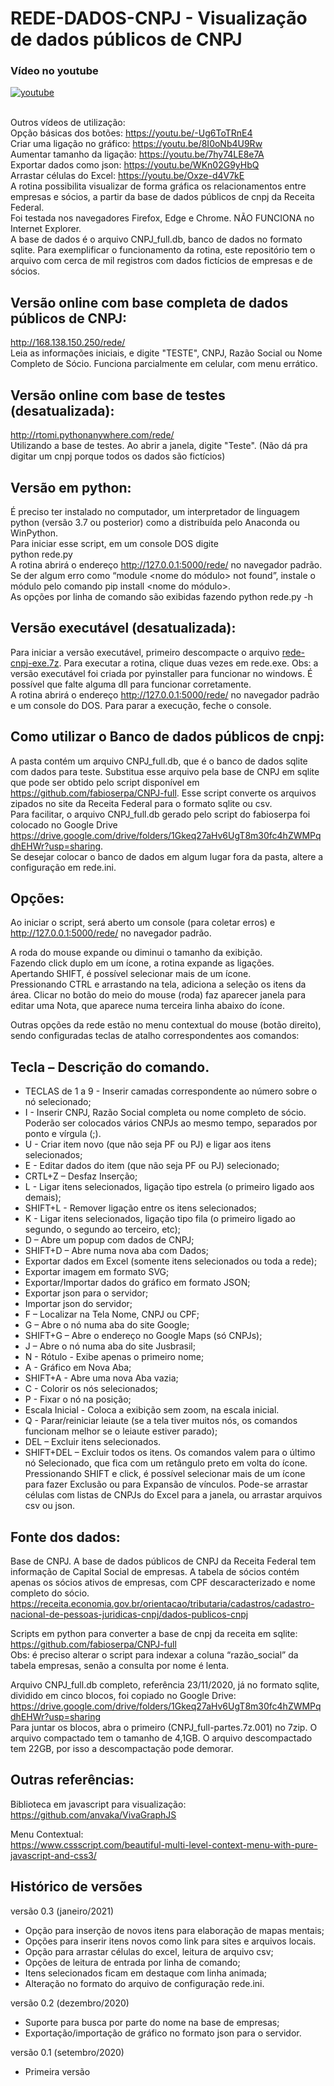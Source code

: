 # REDE-DADOS-CNPJ - Visualização de dados públicos de CNPJ

### Vídeo no youtube<br>
[![youtube](http://img.youtube.com/vi/nxz9Drhqn_I/0.jpg)](https://youtu.be/nxz9Drhqn_I)

<br>Outros vídeos de utilização:<br>
Opção básicas dos botões: https://youtu.be/-Ug6ToTRnE4 <br>
Criar uma ligação no gráfico: https://youtu.be/8I0oNb4U9Rw <br>
Aumentar tamanho da ligação: https://youtu.be/7hy74LE8e7A <br>
Exportar dados como json: https://youtu.be/WKn02G9yHbQ <br>
Arrastar células do Excel: https://youtu.be/Oxze-d4V7kE <br>
A rotina possibilita visualizar de forma gráfica os relacionamentos entre empresas e sócios, a partir da base de dados públicos de cnpj da Receita Federal. <br>
Foi testada nos navegadores Firefox, Edge e Chrome. NÃO FUNCIONA no Internet Explorer. <br>
A base de dados é o arquivo CNPJ_full.db, banco de dados no formato sqlite. Para exemplificar o funcionamento da rotina, este repositório tem o arquivo com cerca de mil registros com dados fictícios de empresas e de sócios. <br>

## Versão online com base completa de dados públicos de CNPJ:
http://168.138.150.250/rede/ <br>
Leia as informações iniciais, e digite "TESTE", CNPJ, Razão Social ou Nome Completo de Sócio.
Funciona parcialmente em celular, com menu errático.

## Versão online com base de testes (desatualizada):
http://rtomi.pythonanywhere.com/rede/ <br>
Utilizando a base de testes. Ao abrir a janela, digite "Teste". (Não dá pra digitar um cnpj porque todos os dados são fictícios)

## Versão em python:
É preciso ter instalado no computador, um interpretador de linguagem python (versão 3.7 ou posterior) como a distribuída pelo Anaconda ou WinPython.<br> 
Para iniciar esse script, em um console DOS digite<br>
python rede.py<br>
A rotina abrirá o endereço http://127.0.0.1:5000/rede/ no navegador padrão.
Se der algum erro como “module <nome do módulo> not found”, instale o módulo pelo comando pip install <nome do módulo>.<br>
As opções por linha de comando são exibidas fazendo python rede.py -h<br>

## Versão executável (desatualizada):
Para iniciar a versão executável, primeiro descompacte o arquivo [rede-cnpj-exe.7z](https://drive.google.com/drive/folders/1Gkeq27aHv6UgT8m30fc4hZWMPqdhEHWr?usp=sharing). Para executar a rotina, clique duas vezes em rede.exe. Obs: a versão executável foi criada por pyinstaller para funcionar no windows. É possível que falte alguma dll para funcionar corretamente.<br>
A rotina abrirá o endereço http://127.0.0.1:5000/rede/ no navegador padrão e um console do DOS. Para parar a execução, feche o console.<br>

## Como utilizar o Banco de dados públicos de cnpj:
A pasta contém um arquivo CNPJ_full.db, que é o banco de dados sqlite com dados para teste. Substitua esse arquivo pela base de CNPJ em sqlite que pode ser obtido pelo script disponível em https://github.com/fabioserpa/CNPJ-full. Esse script converte os arquivos zipados no site da Receita Federal para o formato sqlite ou csv.<br>
Para facilitar, o arquivo CNPJ_full.db gerado pelo script do fabioserpa foi colocado no Google Drive https://drive.google.com/drive/folders/1Gkeq27aHv6UgT8m30fc4hZWMPqdhEHWr?usp=sharing. <br>Se desejar colocar o banco de dados em algum lugar fora da pasta, altere a configuração em rede.ini.

## Opções:
Ao iniciar o script,  será aberto um console (para coletar erros) e http://127.0.0.1:5000/rede/ no navegador padrão. <br>

A roda do mouse expande ou diminui o tamanho da exibição.<br>
Fazendo click duplo em um ícone, a rotina expande as ligações.<br>
Apertando SHIFT, é possível selecionar mais de um ícone. <br>
Pressionando CTRL e arrastando na tela, adiciona a seleção os itens da área.
Clicar no botão do meio do mouse (roda) faz aparecer janela para editar uma Nota, que aparece numa terceira linha abaixo do ícone.

Outras opções da rede estão no menu contextual do mouse (botão direito), sendo configuradas teclas de atalho correspondentes aos comandos:
 

## Tecla – Descrição do comando.
- TECLAS de 1 a 9 - Inserir camadas correspondente ao número sobre o nó selecionado;
- I - Inserir CNPJ, Razão Social completa ou nome completo de sócio. Poderão ser colocados vários CNPJs ao mesmo tempo, separados por ponto e vírgula (;).
- U - Criar item novo (que não seja PF ou PJ) e ligar aos itens selecionados;
- E - Editar dados do item (que não seja PF ou PJ) selecionado;
- CRTL+Z – Desfaz Inserção;
- L - Ligar itens selecionados, ligação tipo estrela (o primeiro ligado aos demais);
- SHIFT+L - Remover ligação entre os itens selecionados;
- K - Ligar itens selecionados, ligação tipo fila (o primeiro ligado ao segundo, o segundo ao terceiro, etc);
- D – Abre um popup com dados de CNPJ;
- SHIFT+D – Abre numa nova aba com Dados;
- Exportar dados em Excel (somente itens selecionados ou toda a rede);
- Exportar imagem em formato SVG;
- Exportar/Importar dados do gráfico em formato JSON;
- Exportar json para o servidor;
- Importar json do servidor;
- F – Localizar na Tela Nome, CNPJ ou CPF;
- G – Abre o nó numa aba do site Google;
- SHIFT+G – Abre o endereço no Google Maps (só CNPJs);
- J – Abre o nó numa aba do site Jusbrasil;
- N - Rótulo - Exibe apenas o primeiro nome;
- A - Gráfico em Nova Aba;
- SHIFT+A - Abre uma nova Aba vazia;
- C - Colorir os nós selecionados;
- P - Fixar o nó na posição;
- Escala Inicial - Coloca a exibição sem zoom, na escala inicial.
- Q - Parar/reiniciar leiaute (se a tela tiver muitos nós, os comandos funcionam melhor se o leiaute estiver parado);
- DEL – Excluir itens selecionados.
- SHIFT+DEL – Excluir todos os itens.
Os comandos valem para o último nó Selecionado, que fica com um retângulo preto em volta do ícone. 
Pressionando SHIFT e click, é possível selecionar mais de um ícone para fazer Exclusão ou para Expansão de vínculos.
Pode-se arrastar células com listas de CNPJs do Excel para a janela, ou arrastar arquivos csv ou json.

## Fonte dos dados:

Base de CNPJ. A base de dados públicos de CNPJ da Receita Federal tem informação de Capital Social de empresas. A tabela de sócios contém apenas os sócios ativos de empresas, com CPF descaracterizado e nome completo do sócio.<br>
https://receita.economia.gov.br/orientacao/tributaria/cadastros/cadastro-nacional-de-pessoas-juridicas-cnpj/dados-publicos-cnpj<br>

Scripts em python para converter a base de cnpj da receita em sqlite:<br>
https://github.com/fabioserpa/CNPJ-full<br>
Obs: é preciso alterar o script para indexar a coluna “razão_social” da tabela empresas, senão a consulta por nome é lenta.<br>

Arquivo CNPJ_full.db completo, referência 23/11/2020, já no formato sqlite, dividido em cinco blocos, foi copiado no Google Drive:<br>
https://drive.google.com/drive/folders/1Gkeq27aHv6UgT8m30fc4hZWMPqdhEHWr?usp=sharing <br>
Para juntar os blocos, abra o primeiro (CNPJ_full-partes.7z.001) no 7zip. O arquivo compactado tem o tamanho de 4,1GB. O arquivo descompactado tem 22GB, por isso a descompactação pode demorar.<br>

## Outras referências:
Biblioteca em javascript para visualização:<br>
https://github.com/anvaka/VivaGraphJS<br>

Menu Contextual:<br>
https://www.cssscript.com/beautiful-multi-level-context-menu-with-pure-javascript-and-css3/

## Histórico de versões

versão 0.3 (janeiro/2021)
- Opção para inserção de novos itens para elaboração de mapas mentais;
- Opções para inserir itens novos como link para sites e arquivos locais.
- Opção para arrastar células do excel, leitura de arquivo csv;
- Opções de leitura de entrada por linha de comando;
- Itens selecionados ficam em destaque com linha animada;
- Alteração no formato do arquivo de configuração rede.ini.

versão 0.2 (dezembro/2020)
- Suporte para busca por parte do nome na base de empresas;
- Exportação/importação de gráfico no formato json para o servidor.

versão 0.1 (setembro/2020)
- Primeira versão